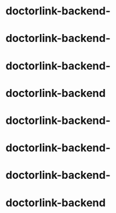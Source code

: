 # doctorlink-backend-
# doctorlink-backend-
# doctorlink-backend-
# doctorlink-backend
# doctorlink-backend-
# doctorlink-backend-
# doctorlink-backend-
# doctorlink-backend
